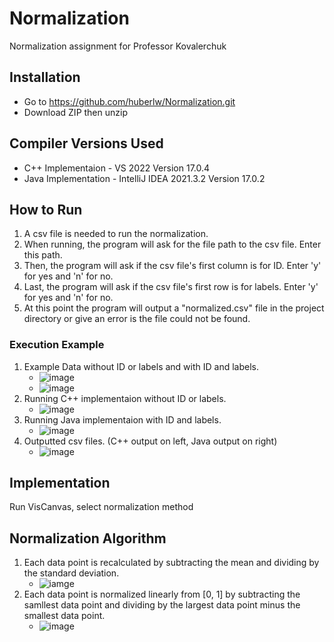 # Normalization
Normalization assignment for Professor Kovalerchuk
## Installation
* Go to https://github.com/huberlw/Normalization.git
* Download ZIP then unzip
## Compiler Versions Used
* C++ Implementaion - VS 2022 Version 17.0.4
* Java Implementation - IntelliJ IDEA 2021.3.2 Version 17.0.2
## How to Run
1. A csv file is needed to run the normalization.  
2. When running, the program will ask for the file path to the csv file. Enter this path.  
3. Then, the program will ask if the csv file's first column is for ID. Enter 'y' for yes and 'n' for no. 
4. Last, the program will ask if the csv file's first row is for labels. Enter 'y' for yes and 'n' for no.  
5. At this point the program will output a "normalized.csv" file in the project directory or give an error is the file could not be found.  
### Execution Example
1. Example Data without ID or labels and with ID and labels.
    * ![image](https://user-images.githubusercontent.com/100527741/155895630-26fed2b6-45c3-42ae-bf22-99dac23936a2.png)
    * ![image](https://user-images.githubusercontent.com/100527741/155895682-5449c304-1b8a-4032-832d-e4a817b42f37.png)
2. Running C++ implementaion without ID or labels.
    * ![image](https://user-images.githubusercontent.com/100527741/155895772-27553245-60a3-4c6e-bda9-f211d12fcc6d.png)
3. Running Java implementaion with ID and labels.
    * ![image](https://user-images.githubusercontent.com/100527741/155895839-bf93a373-e964-44a8-8085-d67f1b2ab71b.png)
5. Outputted csv files. (C++ output on left, Java output on right)
    * ![image](https://user-images.githubusercontent.com/100527741/155895919-729bc0e8-3f85-4ba6-90a4-7fd8a652e6d8.png)
## Implementation
Run VisCanvas, select normalization method
## Normalization Algorithm
1. Each data point is recalculated by subtracting the mean and dividing by the standard deviation.  
    * ![iamge](https://user-images.githubusercontent.com/100527741/155894497-c83e5aaf-d27e-4f24-91cb-b1f934765bc4.png)  
2. Each data point is normalized linearly from [0, 1] by subtracting the samllest data point and dividing by the largest data point minus the smallest data point.  
    * ![image](https://user-images.githubusercontent.com/100527741/155894526-f883c039-48a4-4d12-be28-9028186f0b45.png)
